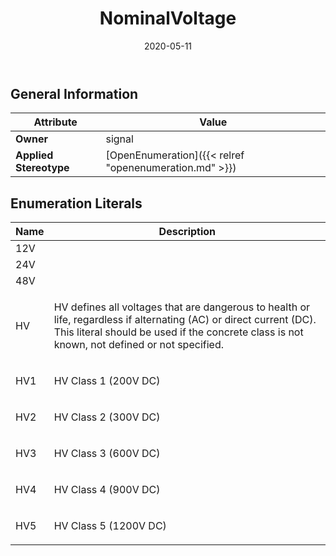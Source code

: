 ﻿---
title: NominalVoltage
toc: false
type: specs
date: "2020-05-11"
draft: false
specification: VEC
version: 1.2.0
documentType: "Recommendation"
elementType: Class
classes:
  - NominalVoltage
menu_name: vec-1.2.0
---


## General Information

| Attribute               | Value |
|-------------------------|-------|
| **Owner**               | signal |
| **Applied Stereotype**  | [OpenEnumeration]({{< relref "openenumeration.md" >}})<br/>  |

## Enumeration Literals
| Name          | **Description** |
|---------------|-----------------|
| 12V |  |
| 24V |  |
| 48V |  |
| HV | <p> HV defines all voltages that are dangerous to health or life, regardless if alternating (AC) or direct current (DC). This literal should be used if the concrete class is not known, not defined or not specified.      </p> |
| HV1 | <p> HV Class 1 (200V&#160;DC)      </p> |
| HV2 | <p> HV Class 2 (300V&#160;DC)      </p> |
| HV3 | <p> HV Class 3 (600V&#160;DC)      </p> |
| HV4 | <p> HV Class 4 (900V&#160;DC)      </p> |
| HV5 | <p> HV Class 5 (1200V&#160;DC)      </p> |
